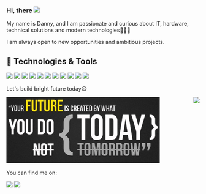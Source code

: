 ### Hi, there <img src="https://raw.githubusercontent.com/MartinHeinz/MartinHeinz/master/wave.gif" width="30px">

My name is Danny, and I am passionate and curious about IT, hardware, technical solutions and modern technologies👨🏻‍💻

I am always open to new opportunities and ambitious projects.

## 🔧 Technologies & Tools
![](https://img.shields.io/badge/OS-Linux-informational?style=flat&logo=linux&logoColor=white&color=22924f)
![](https://img.shields.io/badge/Editor-PyCharm_IDEA-informational?style=flat&logo=pycharm&logoColor=white&color=22924f)
![](https://img.shields.io/badge/Code-Python-informational?style=flat&logo=python&logoColor=white&color=22924f)
![](https://img.shields.io/badge/Code-Django-informational?style=flat&logo=django&logoColor=white&color=22924f)
![](https://img.shields.io/badge/Code-Flask-informational?style=flat&logo=flask&logoColor=white&color=22924f)
![](https://img.shields.io/badge/Code-Make-informational?style=flat&logo=cmake&logoColor=white&color=22924f)
![](https://img.shields.io/badge/Shell-Bash-informational?style=flat&logo=gnu-bash&logoColor=white&color=22924f)
![](https://img.shields.io/badge/Tools-MongoDB-informational?style=flat&logo=mongodb&logoColor=white&color=22924f)
![](https://img.shields.io/badge/Tools-PostgreSQL-informational?style=flat&logo=postgresql&logoColor=white&color=22924f)
![](https://img.shields.io/badge/Tools-Docker-informational?style=flat&logo=docker&logoColor=white&color=22924f)
![](https://img.shields.io/badge/Cloud-Digital_Ocean-informational?style=flat&logo=digitalocean&logoColor=white&color=22924f)

Let's build bright future today😃

<img align="right" height="170" src="https://github-readme-stats.vercel.app/api?username=dnplkv&show_icons=true&theme=dark" />

<p>
	<img src="https://github.com/dnplkv/dnplkv/blob/main/quote.jpg" width="400"/>
</p>

You can find me on:

<p>
	<a  align="right" href="https://twitter.com/dannypolyakov"><img src="https://img.shields.io/badge/twitter-%231DA1F2.svg?&style=for-the-badge&logo=twitter&logoColor=white" height=25></a>
	<a align="right" href="https://www.linkedin.com/in/danny-polyakov-745820200/"><img src="https://img.shields.io/badge/linkedin-%230077B5.svg?&style=for-the-badge&logo=linkedin&logoColor=white" height=25></a>
</p>
